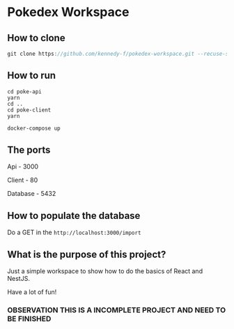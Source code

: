 # Pokedex Workspace 


## How to clone 
```typescript jsx
git clone https://github.com/kennedy-f/pokedex-workspace.git --recuse-submodules
```
## How to run 
```
cd poke-api 
yarn 
cd .. 
cd poke-client 
yarn 
```

```bash
docker-compose up 
```

## The ports 
Api - 3000

Client - 80 

Database - 5432

## How to populate the database
Do a GET in the ``http://localhost:3000/import`` 

## What is the purpose of this project?
Just a simple workspace to show how to do the basics of React and NestJS.

Have a lot of fun! 

### OBSERVATION THIS IS A INCOMPLETE PROJECT AND NEED TO BE FINISHED 

